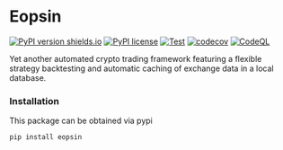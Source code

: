# Eopsin

[![PyPI version shields.io](https://img.shields.io/pypi/v/eopsin.svg)](https://pypi.org/project/eopsin)
[![PyPI license](https://img.shields.io/pypi/l/eopsin.svg)](https://pypi.org/project/eopsin)
[![Test](https://github.com/cxkoda/plutus/workflows/Test/badge.svg)](https://github.com/cxkoda/plutus/actions)
[![codecov](https://codecov.io/gh/cxkoda/eopsin/branch/master/graph/badge.svg)](https://codecov.io/gh/cxkoda/eopsin)
[![CodeQL](https://github.com/cxkoda/plutus/actions/workflows/codeql-analysis.yml/badge.svg)](https://github.com/cxkoda/plutus/actions/workflows/codeql-analysis.yml)

Yet another automated crypto trading framework featuring a flexible strategy backtesting and automatic caching of exchange data in a local database.

### Installation

This package can be obtained via pypi
```
pip install eopsin
```